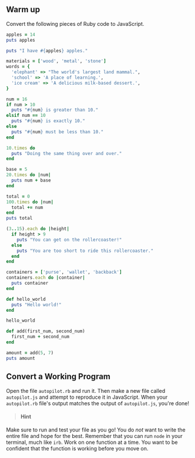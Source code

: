 
## Warm up

Convert the following pieces of Ruby code to JavaScript.

```ruby
apples = 14
puts apples

puts "I have #{apples} apples."
```

```ruby
materials = ['wood', 'metal', 'stone']
words = {
  'elephant' => "The world's largest land mammal.",
  'school' => 'A place of learning.',
  'ice cream' => 'A delicious milk-based dessert.',
}
```

```ruby
num = 16
if num > 10
  puts "#{num} is greater than 10."
elsif num == 10
  puts "#{num} is exactly 10."
else
  puts "#{num} must be less than 10."
end
```

```ruby
10.times do
  puts "Doing the same thing over and over."
end
```

```ruby
base = 5
20.times do |num|
  puts num + base
end
```

```ruby
total = 0
100.times do |num|
  total += num
end
puts total
```

```ruby
(3..15).each do |height|
  if height > 9
    puts "You can get on the rollercoaster!"
  else
    puts "You are too short to ride this rollercoaster."
  end
end
```

```ruby
containers = ['purse', 'wallet', 'backback']
containers.each do |container|
  puts container
end
```

```ruby
def hello_world
  puts "Hello world!"
end

hello_world
```

```ruby
def add(first_num, second_num)
  first_num + second_num
end

amount = add(5, 7)
puts amount
```


## Convert a Working Program

Open the file `autopilot.rb` and run it. Then make a new file called `autopilot.js` and attempt to reproduce it in JavaScript. When your `autopilot.rb` file's output matches the output of `autopilot.js`, you're done!

> #### Hint
Make sure to run and test your file as you go! You do *not* want to write the entire file and hope for the best. Remember that you can run `node` in your terminal, much like `irb`. Work on one function at a time. You want to be confident that the function is working before you move on.
